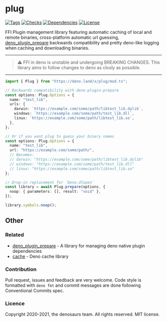 # plug

[![Tags](https://img.shields.io/github/release/denosaurs/plug)](https://github.com/denosaurs/plug/releases)
[![Checks](https://github.com/denosaurs/plug/actions/workflows/deno.yml/badge.svg)](https://github.com/denosaurs/plug/actions/workflows/deno.yml)
[![Dependencies](https://github.com/denosaurs/plug/actions/workflows/depsbot.yml/badge.svg)](https://github.com/denosaurs/plug/actions/workflows/depsbot.yml)
[![License](https://img.shields.io/github/license/denosaurs/plug)](https://github.com/denosaurs/plug/blob/master/LICENSE)

FFI Plugin management library featuring automatic caching of local and remote
binaries, cross-platform automatic url guessing,
[deno_plugin_prepare](https://github.com/manyuanrong/deno-plugin-prepare)
backwards compatibility and pretty deno-like logging when caching and
downloading binaries.

---

> ⚠️ FFI in deno is unstable and undergoing BREAKING CHANGES. This library aims
> to follow changes to deno as closly as possible.

---

```typescript
import { Plug } from "https://deno.land/x/plug/mod.ts";

// Backwards compatibility with deno-plugin-prepare
const options: Plug.Options = {
  name: "test_lib",
  urls: {
    darwin: `https://example.com/some/path/libtest_lib.dylib`,
    windows: `https://example.com/some/path/test_lib.dll`,
    linux: `https://example.com/some/path/libtest_lib.so`,
  },
};

// Or if you want plug to guess your binary names
const options: Plug.Options = {
  name: "test_lib",
  url: "https://example.com/some/path/",
  // Becomes:
  // darwin: "https://example.com/some/path/libtest_lib.dylib"
  // windows: "https://example.com/some/path/test_lib.dll"
  // linux: "https://example.com/some/path/libtest_lib.so"
};

// Drop-in replacement for `Deno.dlopen`
const library = await Plug.prepare(options, {
  noop: { parameters: [], result: "void" },
});

library.symbols.noop();
```

## Other

### Related

- [deno_plugin_prepare](https://github.com/manyuanrong/deno-plugin-prepare) - A
  library for managing deno native plugin dependencies
- [cache](https://github.com/denosaurs/cache) - Deno cache library

### Contribution

Pull request, issues and feedback are very welcome. Code style is formatted with
`deno fmt` and commit messages are done following Conventional Commits spec.

### Licence

Copyright 2020-2021, the denosaurs team. All rights reserved. MIT license.
